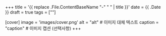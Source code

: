 +++
title = '{{ replace .File.ContentBaseName "-" " " | title }}'
date = {{ .Date }}
draft = true
tags = [""]

[cover]
image = 'images/cover.png'
alt = "alt"  # 이미지 대체 텍스트
caption = "caption"  # 이미지 캡션 (선택사항)
+++
